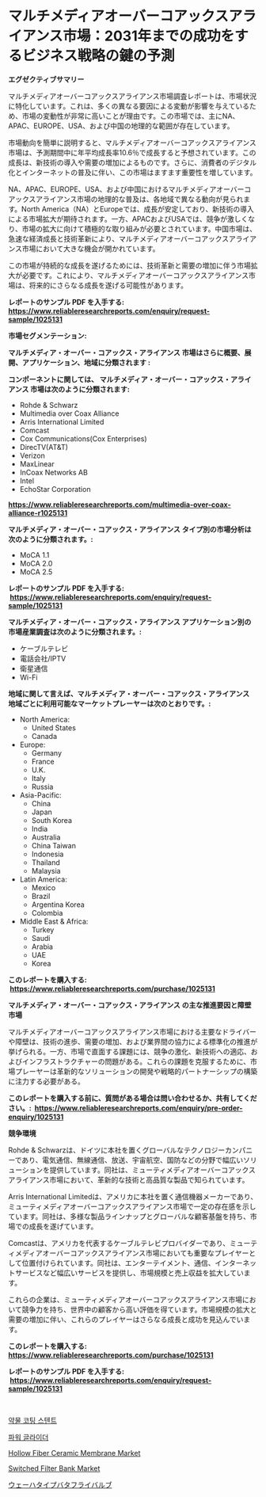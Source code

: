 <p><h1>マルチメディアオーバーコアックスアライアンス市場：2031年までの成功をするビジネス戦略の鍵の予測</h1></p><p><strong>エグゼクティブサマリー</strong></p>
<p><p>マルチメディアオーバーコアックスアライアンス市場調査レポートは、市場状況に特化しています。これは、多くの異なる要因による変動が影響を与えているため、市場の変動性が非常に高いことが理由です。この市場では、主にNA、APAC、EUROPE、USA、および中国の地理的な範囲が存在しています。</p><p>市場動向を簡単に説明すると、マルチメディアオーバーコアックスアライアンス市場は、予測期間中に年平均成長率10.6％で成長すると予想されています。この成長は、新技術の導入や需要の増加によるものです。さらに、消費者のデジタル化とインターネットの普及に伴い、この市場はますます重要性を増しています。</p><p>NA、APAC、EUROPE、USA、および中国におけるマルチメディアオーバーコアックスアライアンス市場の地理的な普及は、各地域で異なる動向が見られます。North America（NA）とEuropeでは、成長が安定しており、新技術の導入による市場拡大が期待されます。一方、APACおよびUSAでは、競争が激しくなり、市場の拡大に向けて積極的な取り組みが必要とされています。中国市場は、急速な経済成長と技術革新により、マルチメディアオーバーコアックスアライアンス市場において大きな機会が開かれています。</p><p>この市場が持続的な成長を遂げるためには、技術革新と需要の増加に伴う市場拡大が必要です。これにより、マルチメディアオーバーコアックスアライアンス市場は、将来的にさらなる成長を遂げる可能性があります。</p></p>
<p><strong>レポートのサンプル PDF を入手する: <a href="https://www.reliableresearchreports.com/enquiry/request-sample/1025131">https://www.reliableresearchreports.com/enquiry/request-sample/1025131</a></strong></p>
<p><strong>市場セグメンテーション:</strong></p>
<p><strong> マルチメディア・オーバー・コアックス・アライアンス 市場はさらに概要、展開、アプリケーション、地域に分類されます :</strong></p>
<p><strong>コンポーネントに関しては、 マルチメディア・オーバー・コアックス・アライアンス 市場は次のように分類されます: &nbsp;</strong></p>
<p><ul><li>Rohde & Schwarz</li><li>Multimedia over Coax Alliance</li><li>Arris International Limited</li><li>Comcast</li><li>Cox Communications(Cox Enterprises)</li><li>DirecTV(AT&T)</li><li>Verizon</li><li>MaxLinear</li><li>InCoax Networks AB</li><li>Intel</li><li>EchoStar Corporation</li></ul></p>
<p><strong><a href="https://www.reliableresearchreports.com/multimedia-over-coax-alliance-r1025131">https://www.reliableresearchreports.com/multimedia-over-coax-alliance-r1025131</a></strong></p>
<p><strong> マルチメディア・オーバー・コアックス・アライアンス タイプ別の市場分析は次のように分類されます。:</strong></p>
<p><ul><li>MoCA 1.1</li><li>MoCA 2.0</li><li>MoCA 2.5</li></ul></p>
<p><strong>レポートのサンプル PDF を入手する: &nbsp;<a href="https://www.reliableresearchreports.com/enquiry/request-sample/1025131">https://www.reliableresearchreports.com/enquiry/request-sample/1025131</a></strong></p>
<p><strong> マルチメディア・オーバー・コアックス・アライアンス アプリケーション別の市場産業調査は次のように分類されます。:</strong></p>
<p><ul><li>ケーブルテレビ</li><li>電話会社/IPTV</li><li>衛星通信</li><li>Wi-Fi</li></ul></p>
<p><strong>地域に関して言えば、マルチメディア・オーバー・コアックス・アライアンス 地域ごとに利用可能なマーケットプレーヤーは次のとおりです。:</strong></p>
<p><ul>
    <li>
        North America:
        <ul>
            <li>United States</li>
            <li>Canada</li>
        </ul>
    </li>
    <li>
        Europe:
        <ul>
            <li>Germany</li>
            <li>France</li>
            <li>U.K.</li>
            <li>Italy</li>
            <li>Russia</li>
        </ul>
    </li>
    <li>
        Asia-Pacific:
        <ul>
            <li>China</li>
            <li>Japan</li>
            <li>South Korea</li>
            <li>India</li>
            <li>Australia</li>
            <li>China Taiwan</li>
            <li>Indonesia</li>
            <li>Thailand</li>
            <li>Malaysia</li>
        </ul>
    </li>
    <li>
        Latin America:
        <ul>
            <li>Mexico</li>
            <li>Brazil</li>
            <li>Argentina Korea</li>
            <li>Colombia</li>
        </ul>
    </li>
    <li>
        Middle East & Africa:
        <ul>
            <li>Turkey</li>
            <li>Saudi</li>
            <li>Arabia</li>
            <li>UAE</li>
            <li>Korea</li>
        </ul>
    </li>
    </ul></p>
<p><strong>このレポートを購入する: &nbsp;<a href="https://www.reliableresearchreports.com/purchase/1025131">https://www.reliableresearchreports.com/purchase/1025131</a></strong></p>
<p><strong>マルチメディア・オーバー・コアックス・アライアンス の主な推進要因と障壁 市場</strong></p>
<p><p>マルチメディアオーバーコアックスアライアンス市場における主要なドライバーや障壁は、技術の進歩、需要の増加、および業界間の協力による標準化の推進が挙げられる。一方、市場で直面する課題には、競争の激化、新技術への適応、およびインフラストラクチャーの問題がある。これらの課題を克服するために、市場プレーヤーは革新的なソリューションの開発や戦略的パートナーシップの構築に注力する必要がある。</p></p>
<p><strong>このレポートを購入する前に、質問がある場合は問い合わせるか、共有してください。:&nbsp; <a href="https://www.reliableresearchreports.com/enquiry/pre-order-enquiry/1025131">https://www.reliableresearchreports.com/enquiry/pre-order-enquiry/1025131</a></strong></p>
<p><strong>競争環境</strong></p>
<p><p>Rohde & Schwarzは、ドイツに本社を置くグローバルなテクノロジーカンパニーであり、電気通信、無線通信、放送、宇宙航空、国防などの分野で幅広いソリューションを提供しています。同社は、ミューティメディアオーバーコアックスアライアンス市場において、革新的な技術と高品質な製品で知られています。</p><p>Arris International Limitedは、アメリカに本社を置く通信機器メーカーであり、ミューティメディアオーバーコアックスアライアンス市場で一定の存在感を示しています。同社は、多様な製品ラインナップとグローバルな顧客基盤を持ち、市場での成長を遂げています。</p><p>Comcastは、アメリカを代表するケーブルテレビプロバイダーであり、ミューティメディアオーバーコアックスアライアンス市場においても重要なプレイヤーとして位置付けられています。同社は、エンターテイメント、通信、インターネットサービスなど幅広いサービスを提供し、市場規模と売上収益を拡大しています。</p><p>これらの企業は、ミューティメディアオーバーコアックスアライアンス市場において競争力を持ち、世界中の顧客から高い評価を得ています。市場規模の拡大と需要の増加に伴い、これらのプレイヤーはさらなる成長と成功を見込んでいます。</p></p>
<p><strong>このレポートを購入する: &nbsp; <a href="https://www.reliableresearchreports.com/purchase/1025131">https://www.reliableresearchreports.com/purchase/1025131</a></strong></p>
<p><strong>レポートのサンプル PDF を入手する: &nbsp;<a href="https://www.reliableresearchreports.com/enquiry/request-sample/1025131">https://www.reliableresearchreports.com/enquiry/request-sample/1025131</a></strong><strong></strong></p>
<p>&nbsp;</p>
<p><p><a href="https://medium.com/@rowedrowe/%EC%95%BD%EB%AC%BC-%EC%BD%94%ED%8C%85-%EC%8A%A4%ED%85%90%ED%8A%B8-%EC%8B%9C%EC%9E%A5-%EC%8B%9C%EC%9E%A5-%EC%A0%90%EC%9C%A0%EC%9C%A8-%EC%8B%9C%EC%9E%A5-%ED%8A%B8%EB%A0%8C%EB%93%9C-%EB%B0%8F-%EB%AF%B8%EB%9E%98-%EC%84%B1%EC%9E%A5-%ED%83%90%EC%83%89-315b520b136d">약물 코팅 스텐트</a></p><p><a href="https://github.com/vs019sa3m8x/Market-Research-Report-List-1/blob/main/469494121642.md">파워 글라이더</a></p><p><a href="https://issuu.com/reportprime-2/docs/hollow-fiber-ceramic-membrane-market-size-2030.ppt">Hollow Fiber Ceramic Membrane Market</a></p><p><a href="https://meowing-canidae-761.notion.site/Switched-Filter-Bank-Market-Size-CAGR-Trends-2024-2030-4f20c7ebbd414207bf47169a13ec8a20">Switched Filter Bank Market</a></p><p><a href="https://medium.com/@estasprer20231/%E3%82%A6%E3%82%A8%E3%83%8F%E3%83%BC%E3%82%BF%E3%82%A4%E3%83%97%E3%81%AE%E3%83%90%E3%82%BF%E3%83%95%E3%83%A9%E3%82%A4%E3%83%90%E3%83%AB%E3%83%96%E5%B8%82%E5%A0%B4-2031%E5%B9%B4%E3%81%BE%E3%81%A7%E3%81%AE%E5%8B%95%E5%90%91-%E4%BA%88%E6%B8%AC-%E7%AB%B6%E4%BA%89%E5%88%86%E6%9E%90-2f4feee250ee">ウェーハタイプバタフライバルブ</a></p></p>